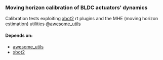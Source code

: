 ### Moving horizon calibration of BLDC actuators' dynamics
Calibration tests exploiting [xbot2](https://advrhumanoids.github.io/xbot2/quickstart.html) rt plugins and the MHE (moving horizon estimation) utilities @[awesome_utils](https://github.com/AndPatr/awesome_utils)

#### Depends on:
- [awesome_utils](https://github.com/AndPatr/awesome_utils)
- [xbot2](https://advrhumanoids.github.io/xbot2/quickstart.html)
